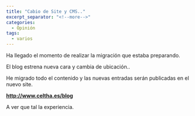```yaml
---
title: "Cabio de Site y CMS.."
excerpt_separator: "<!--more-->"
categories:
  - Opinión
tags:
  - varios
---
```

Ha llegado el momento de realizar la migración que estaba preparando.

El blog estrena nueva cara y cambia de ubicación..
<!--more-->

He migrado todo el contenido y las nuevas entradas serán publicadas en el nuevo site.

**http://www.celtha.es/blog**

A ver que tal la experiencia.